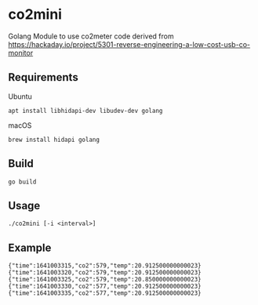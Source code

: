 # co2mini
Golang Module to use co2meter code derived from https://hackaday.io/project/5301-reverse-engineering-a-low-cost-usb-co-monitor

## Requirements

Ubuntu

```
apt install libhidapi-dev libudev-dev golang
```

macOS

```
brew install hidapi golang

```

## Build

```
go build
```

## Usage

```
./co2mini [-i <interval>]
```

## Example

```
{"time":1641003315,"co2":579,"temp":20.912500000000023}
{"time":1641003320,"co2":579,"temp":20.912500000000023}
{"time":1641003325,"co2":579,"temp":20.850000000000023}
{"time":1641003330,"co2":577,"temp":20.912500000000023}
{"time":1641003335,"co2":577,"temp":20.912500000000023}
```
